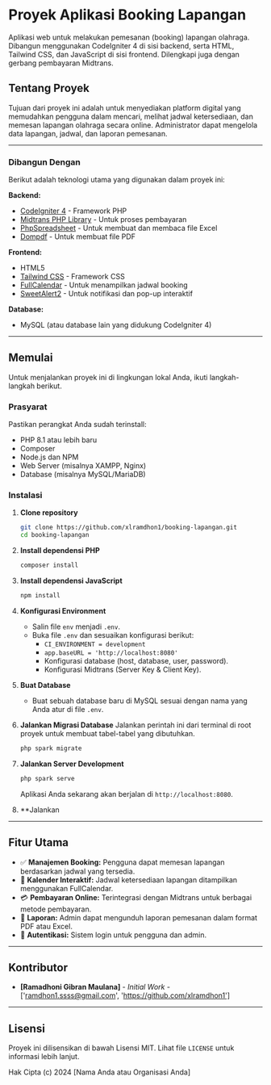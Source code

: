 # Proyek Aplikasi Booking Lapangan

Aplikasi web untuk melakukan pemesanan (booking) lapangan olahraga. Dibangun menggunakan CodeIgniter 4 di sisi backend, serta HTML, Tailwind CSS, dan JavaScript di sisi frontend. Dilengkapi juga dengan gerbang pembayaran Midtrans.

## Tentang Proyek

Tujuan dari proyek ini adalah untuk menyediakan platform digital yang memudahkan pengguna dalam mencari, melihat jadwal ketersediaan, dan memesan lapangan olahraga secara online. Administrator dapat mengelola data lapangan, jadwal, dan laporan pemesanan.

---

### Dibangun Dengan

Berikut adalah teknologi utama yang digunakan dalam proyek ini:

**Backend:**
*   [CodeIgniter 4](https://codeigniter.com/) - Framework PHP
*   [Midtrans PHP Library](https://github.com/Midtrans/midtrans-php) - Untuk proses pembayaran
*   [PhpSpreadsheet](https://github.com/PHPOffice/PhpSpreadsheet) - Untuk membuat dan membaca file Excel
*   [Dompdf](https://github.com/dompdf/dompdf) - Untuk membuat file PDF

**Frontend:**
*   HTML5
*   [Tailwind CSS](https://tailwindcss.com/) - Framework CSS
*   [FullCalendar](https://fullcalendar.io/) - Untuk menampilkan jadwal booking
*   [SweetAlert2](https://sweetalert2.github.io/) - Untuk notifikasi dan pop-up interaktif

**Database:**
*   MySQL (atau database lain yang didukung CodeIgniter 4)

---

## Memulai

Untuk menjalankan proyek ini di lingkungan lokal Anda, ikuti langkah-langkah berikut.

### Prasyarat

Pastikan perangkat Anda sudah terinstall:
*   PHP 8.1 atau lebih baru
*   Composer
*   Node.js dan NPM
*   Web Server (misalnya XAMPP, Nginx)
*   Database (misalnya MySQL/MariaDB)

### Instalasi

1.  **Clone repository**
    ```sh
    git clone https://github.com/xlramdhon1/booking-lapangan.git
    cd booking-lapangan
    ```

2.  **Install dependensi PHP**
    ```sh
    composer install
    ```

3.  **Install dependensi JavaScript**
    ```sh
    npm install
    ```

4.  **Konfigurasi Environment**
    *   Salin file `env` menjadi `.env`.
    *   Buka file `.env` dan sesuaikan konfigurasi berikut:
        *   `CI_ENVIRONMENT = development`
        *   `app.baseURL = 'http://localhost:8080'`
        *   Konfigurasi database (host, database, user, password).
        *   Konfigurasi Midtrans (Server Key & Client Key).

5.  **Buat Database**
    *   Buat sebuah database baru di MySQL sesuai dengan nama yang Anda atur di file `.env`.

6.  **Jalankan Migrasi Database**
    Jalankan perintah ini dari terminal di root proyek untuk membuat tabel-tabel yang dibutuhkan.
    ```sh
    php spark migrate
    ```

7.  **Jalankan Server Development**
    ```sh
    php spark serve
    ```
    Aplikasi Anda sekarang akan berjalan di `http://localhost:8080`.

8. **Jalankan 
---

## Fitur Utama

*   ✅ **Manajemen Booking:** Pengguna dapat memesan lapangan berdasarkan jadwal yang tersedia.
*   📅 **Kalender Interaktif:** Jadwal ketersediaan lapangan ditampilkan menggunakan FullCalendar.
*   💳 **Pembayaran Online:** Terintegrasi dengan Midtrans untuk berbagai metode pembayaran.
*   📄 **Laporan:** Admin dapat mengunduh laporan pemesanan dalam format PDF atau Excel.
*   🔐 **Autentikasi:** Sistem login untuk pengguna dan admin.

---

## Kontributor

*   **[Ramadhoni Gibran Maulana]** - *Initial Work* - ['ramdhon1.ssss@gmail.com', 'https://github.com/xlramdhon1']

---

## Lisensi

Proyek ini dilisensikan di bawah Lisensi MIT. Lihat file `LICENSE` untuk informasi lebih lanjut.

Hak Cipta (c) 2024 [Nama Anda atau Organisasi Anda]